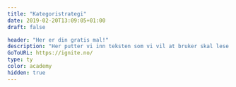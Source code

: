 ```yaml
---
title: "Kategoristrategi"
date: 2019-02-20T13:09:05+01:00
draft: false

header: "Her er din gratis mal!"
description: "Her putter vi inn teksten som vi vil at bruker skal lese etter at de har sendt inn emailen sin. "
GoToURL: https://ignite.no/
type: ty
color: academy
hidden: true
---
```

